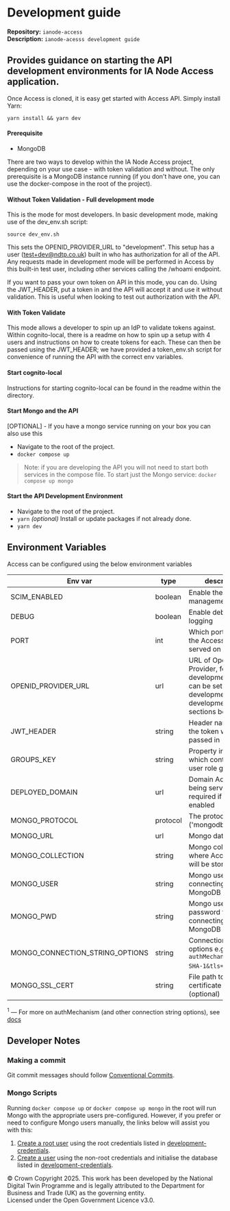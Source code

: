 # Development guide
**Repository:** `ianode-access`  
**Description:** `ianode-acesss development guide`
<!-- SPDX-License-Identifier: OGL-UK-3.0 -->

## Provides guidance on starting the API development environments for IA Node Access application.

Once Access is cloned, it is easy get started with Access API. Simply install Yarn:

```
yarn install && yarn dev
```

#### Prerequisite
- MongoDB

There are two ways to develop within the IA Node Access project, depending on your use case - with token validation and without. The only prerequisite is a MongoDB instance running (if you don't have one, you can use the docker-compose in the root of the project).

#### Without Token Validation - Full development mode
This is the mode for most developers. In basic development mode, making use of the dev_env.sh script:

```
source dev_env.sh
```

This sets the OPENID_PROVIDER_URL to "development". This setup has a user (test+dev@ndtp.co.uk) built in who has authorization for all of the API. Any requests made in development mode will be performed in Access by this built-in test user, including other services calling the /whoami endpoint.

If you want to pass your own token on API in this mode, you can do. Using the JWT_HEADER, put a token in and the API will accept it and use it without validation. This is useful when looking to test out authorization with the API.

#### With Token Validate
This mode allows a developer to spin up an IdP to validate tokens against. Within cognito-local, there is a readme on how to spin up a setup with 4 users and instructions on how to create tokens for each. These can then be passed using the JWT_HEADER; we have provided a token_env.sh script for convenience of running the API with the correct env variables.

#### Start cognito-local
Instructions for starting cognito-local can be found in the readme within the directory.

#### Start Mongo and the API
[OPTIONAL] - If you have a mongo service running on your box you can also use this

- Navigate to the root of the project.
- `docker compose up`

> Note: if you are developing the API you will not need to start both services
> in the compose file.
> To start just the Mongo service: `docker compose up mongo`

#### Start the API Development Environment
- Navigate to the root of the project.
- `yarn` _(optional)_ Install or update packages if not already done.
- `yarn dev`

## Environment Variables
Access can be configured using the below environment variables

| Env var                           | type    | description                                                                                                 | default               |
| --------------------------------- | ------- | ----------------------------------------------------------------------------------------------------------- |-----------------------|
| SCIM_ENABLED                      | boolean | Enable the SCIM management pattern                                                                          | false                 |
| DEBUG                             | boolean | Enable debug logging                                                                                        | false                 |
| PORT                              | int     | Which port should the Access API be served on                                                               | 8091                  |
| OPENID_PROVIDER_URL               | url     | URL of OpenID Provider, for development, this can be set to development, see the development sections below | undefined             |
| JWT_HEADER                        | string  | Header name which the token will be passed in                                                               | authorization         |
| GROUPS_KEY                        | string  | Property in the token which contains the user role groups                                                   | groups                |
| DEPLOYED_DOMAIN                   | url     | Domain Access being served within - required if SCIM enabled                                                | http://localhost:8091 |
| MONGO_PROTOCOL                    | protocol| The protocol ('mongodb' | 'mongodb+srv')        | 'mongodb'             |
| MONGO_URL                         | url     | Mongo database URL                                                                                          | 127.0.0.1:27017       |
| MONGO_COLLECTION                  | string  | Mongo collection where Access data will be stored                                                           | access                |
| MONGO_USER                        | string  | Mongo user for connecting to MongoDB                                                                        | ianode-access         |
| MONGO_PWD                         | string  | Mongo user password for connecting to MongoDB                                                               | password              |
| MONGO_CONNECTION_STRING_OPTIONS   | string  | Connection string options e.g. `authMechanism=SCRAM-SHA-1&tls=true` <sup>1</sup>                            |                       |
| MONGO_SSL_CERT   | string  | File path to certificate file (optional)                       |                       |

<sup>1</sup> — For more on authMechanism (and other connection string options), see [docs](https://www.mongodb.com/docs/drivers/node/v6.10/fundamentals/authentication/mechanisms/)

## Developer Notes

### Making a commit
Git commit messages should follow [Conventional Commits](https://www.conventionalcommits.org/en/v1.0.0/).

### Mongo Scripts
Running `docker compose up` or `docker compose up mongo` in the root will run
Mongo with the appropriate users pre-configured. However, if you prefer or need
to configure Mongo users manually, the links below will assist you with this:

1. [Create a root user](https://www.mongodb.com/docs/manual/tutorial/configure-scram-client-authentication/#std-label-create-user-admin)
   using the root credentials listed in
   [development-credentials](#development-credentials).
2. [Create a user](https://www.mongodb.com/docs/manual/tutorial/create-users/)
   using the non-root credentials and initialise the database listed in
   [development-credentials](#development-credentials).

© Crown Copyright 2025. This work has been developed by the National Digital Twin Programme and is legally attributed to the Department for Business and Trade (UK) as the
governing entity.  
Licensed under the Open Government Licence v3.0.
